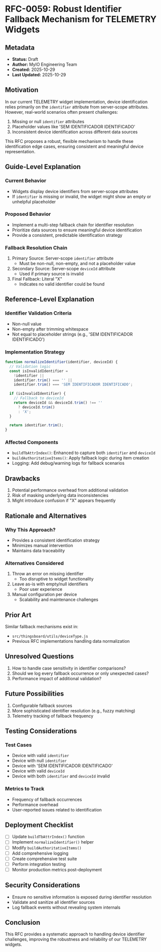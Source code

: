 # RFC-0059: Robust Identifier Fallback Mechanism for TELEMETRY Widgets

## Metadata
- **Status:** Draft
- **Author:** MyIO Engineering Team
- **Created:** 2025-10-29
- **Last Updated:** 2025-10-29

## Motivation

In our current TELEMETRY widget implementation, device identification relies primarily on the `identifier` attribute from server-scope attributes. However, real-world scenarios often present challenges:

1. Missing or null `identifier` attributes
2. Placeholder values like 'SEM IDENTIFICADOR IDENTIFICADO'
3. Inconsistent device identification across different data sources

This RFC proposes a robust, flexible mechanism to handle these identification edge cases, ensuring consistent and meaningful device representation.

## Guide-Level Explanation

### Current Behavior
- Widgets display device identifiers from server-scope attributes
- If `identifier` is missing or invalid, the widget might show an empty or unhelpful placeholder

### Proposed Behavior
- Implement a multi-step fallback chain for identifier resolution
- Prioritize data sources to ensure meaningful device identification
- Provide a consistent, predictable identification strategy

### Fallback Resolution Chain
1. Primary Source: Server-scope `identifier` attribute
   - Must be non-null, non-empty, and not a placeholder value
2. Secondary Source: Server-scope `deviceId` attribute
   - Used if primary source is invalid
3. Final Fallback: Literal "X"
   - Indicates no valid identifier could be found

## Reference-Level Explanation

### Identifier Validation Criteria
- Non-null value
- Non-empty after trimming whitespace
- Not equal to placeholder strings (e.g., 'SEM IDENTIFICADOR IDENTIFICADO')

### Implementation Strategy
```javascript
function normalizeIdentifier(identifier, deviceId) {
  // Validation logic
  const isInvalidIdentifier = 
    !identifier || 
    identifier.trim() === '' || 
    identifier.trim() === 'SEM IDENTIFICADOR IDENTIFICADO';
  
  if (isInvalidIdentifier) {
    // Fallback to deviceId
    return deviceId && deviceId.trim() !== '' 
      ? deviceId.trim() 
      : 'X';
  }
  
  return identifier.trim();
}
```

### Affected Components
- `buildTbAttrIndex()`: Enhanced to capture both `identifier` and `deviceId`
- `buildAuthoritativeItems()`: Apply fallback logic during item creation
- Logging: Add debug/warning logs for fallback scenarios

## Drawbacks

1. Potential performance overhead from additional validation
2. Risk of masking underlying data inconsistencies
3. Might introduce confusion if "X" appears frequently

## Rationale and Alternatives

### Why This Approach?
- Provides a consistent identification strategy
- Minimizes manual intervention
- Maintains data traceability

### Alternatives Considered
1. Throw an error on missing identifier
   - Too disruptive to widget functionality
2. Leave as-is with empty/null identifiers
   - Poor user experience
3. Manual configuration per device
   - Scalability and maintenance challenges

## Prior Art

Similar fallback mechanisms exist in:
- `src/thingsboard/utils/deviceType.js`
- Previous RFC implementations handling data normalization

## Unresolved Questions

1. How to handle case sensitivity in identifier comparisons?
2. Should we log every fallback occurrence or only unexpected cases?
3. Performance impact of additional validation?

## Future Possibilities

1. Configurable fallback sources
2. More sophisticated identifier resolution (e.g., fuzzy matching)
3. Telemetry tracking of fallback frequency

## Testing Considerations

### Test Cases
- Device with valid `identifier`
- Device with null `identifier`
- Device with 'SEM IDENTIFICADOR IDENTIFICADO'
- Device with valid `deviceId`
- Device with both `identifier` and `deviceId` invalid

### Metrics to Track
- Frequency of fallback occurrences
- Performance overhead
- User-reported issues related to identification

## Deployment Checklist

- [ ] Update `buildTbAttrIndex()` function
- [ ] Implement `normalizeIdentifier()` helper
- [ ] Modify `buildAuthoritativeItems()` 
- [ ] Add comprehensive logging
- [ ] Create comprehensive test suite
- [ ] Perform integration testing
- [ ] Monitor production metrics post-deployment

## Security Considerations

- Ensure no sensitive information is exposed during identifier resolution
- Validate and sanitize all identifier sources
- Log fallback events without revealing system internals

## Conclusion

This RFC provides a systematic approach to handling device identifier challenges, improving the robustness and reliability of our TELEMETRY widgets.
